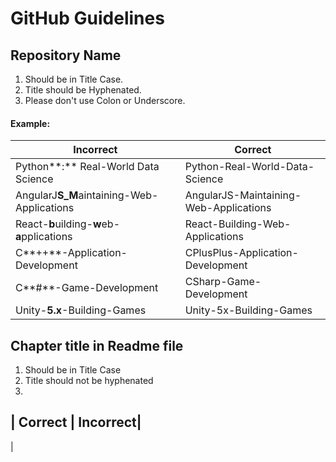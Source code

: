 # GitHub Guidelines

## Repository Name
1. Should be in Title Case.
2. Title should be Hyphenated.
3. Please don't use Colon or Underscore.


#### Example:

| Incorrect | Correct |
|-----------|---------|
| Python**:** Real-World Data Science | Python-Real-World-Data-Science |
| AngularJ**S_M**aintaining-Web-Applications | AngularJS-Maintaining-Web-Applications |
| React-**b**uilding-**w**eb-**a**pplications | React-Building-Web-Applications |
| C**++**-Application-Development | CPlusPlus-Application-Development |
| C**#**-Game-Development | CSharp-Game-Development |
| Unity-**5.x**-Building-Games | Unity-5x-Building-Games |



## Chapter title in Readme file
1. Should be in Title Case
2. Title should not be hyphenated
3. 
| Correct | Incorrect|
----------------------
| 

